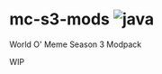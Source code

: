 # mc-s3-mods ![java](https://img.shields.io/badge/oracle-java%20runtime%20environment-orange?style=flat-square&logo=java&logoColor=white)
World O' Meme Season 3 Modpack

WIP
